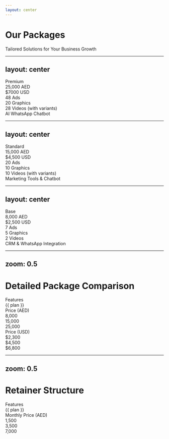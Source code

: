 ```yaml
---
layout: center
---
```


# Our Packages

<div 
  v-motion
  :initial="{ opacity: 0, y: 100 }"
  :enter="{ opacity: 1, y: 0 }"
  class="text-2xl text-zinc-400 mt-4"
>
  Tailored Solutions for Your Business Growth
</div>

---
layout: center
---

<div 
  v-motion
  :initial="{ filter: 'blur(12px)', opacity: 0, scale: 0.8 }"
  :enter="{ filter: 'blur(0px)', opacity: 1, scale: 1 }"
  class="flex flex-col items-center"
>
  <div class="text-red-600 text-6xl font-bold mb-4">Premium</div>
  <div class="text-4xl font-semibold mb-2">25,000 AED</div>
  <div class="text-2xl font-medium text-zinc-400 mb-8">$7000 USD</div>
  <div class="space-y-4 text-xl">
    <div class="flex items-center gap-2">
      <lucide-check class="text-red-500" /> 48 Ads
    </div>
    <div class="flex items-center gap-2">
      <lucide-check class="text-red-500" /> 20 Graphics
    </div>
    <div class="flex items-center gap-2">
      <lucide-check class="text-red-500" /> 28 Videos (with variants)
    </div>
    <div class="flex items-center gap-2">
      <lucide-check class="text-red-500" /> AI WhatsApp Chatbot
    </div>
  </div>
</div>

---
layout: center
---

<div 
  v-motion
  :initial="{ filter: 'blur(12px)', opacity: 0, scale: 0.8 }"
  :enter="{ filter: 'blur(0px)', opacity: 1, scale: 1 }"
  class="flex flex-col items-center"
>
  <div class="text-red-600 text-6xl font-bold mb-4">Standard</div>
  <div class="text-4xl font-semibold mb-2">15,000 AED</div>
  <div class="text-2xl font-medium text-zinc-400 mb-8">$4,500 USD</div>
  <div class="space-y-4 text-xl">
    <div class="flex items-center gap-2">
      <lucide-check class="text-red-500" /> 20 Ads
    </div>
    <div class="flex items-center gap-2">
      <lucide-check class="text-red-500" /> 10 Graphics
    </div>
    <div class="flex items-center gap-2">
      <lucide-check class="text-red-500" /> 10 Videos (with variants)
    </div>
    <div class="flex items-center gap-2">
      <lucide-check class="text-red-500" /> Marketing Tools & Chatbot
    </div>
  </div>
</div>

---
layout: center
---

<div 
  v-motion
  :initial="{ filter: 'blur(12px)', opacity: 0, scale: 0.8 }"
  :enter="{ filter: 'blur(0px)', opacity: 1, scale: 1 }"
  class="flex flex-col items-center"
>
  <div class="text-red-600 text-6xl font-bold mb-4">Base</div>
  <div class="text-4xl font-semibold mb-2">8,000 AED</div>
  <div class="text-2xl font-medium text-zinc-400 mb-8">$2,500 USD</div>
  <div class="space-y-4 text-xl">
    <div class="flex items-center gap-2">
      <lucide-check class="text-red-500" /> 7 Ads
    </div>
    <div class="flex items-center gap-2">
      <lucide-check class="text-red-500" /> 5 Graphics
    </div>
    <div class="flex items-center gap-2">
      <lucide-check class="text-red-500" /> 2 Videos
    </div>
    <div class="flex items-center gap-2">
      <lucide-check class="text-red-500" /> CRM & WhatsApp Integration
    </div>
  </div>
</div>

---
zoom: 0.5
---

<h1 class="text-center text-4xl font-bold bg-gradient-to-r from-red-600 to-red-500 bg-clip-text text-transparent">
    Detailed Package Comparison
</h1>

<div class="overflow-x-auto py-8">
  <div class="inline-block min-w-full bg-zinc-900/50 rounded-xl border border-zinc-800 backdrop-blur-sm">
    <div class="grid grid-cols-4">
      <!-- Headers -->
      <div class="p-4 font-semibold text-zinc-400">Features</div>
      <div v-for="plan in ['Base', 'Standard', 'Premium']" 
           class="p-4 font-bold text-xl text-red-600">
        {{ plan }}
      </div>
      <!-- Features -->
      <template v-for="feature in [
        { name: 'ADs', base: '7', standard: '20', premium: '48' },
        { name: 'Ad Campaign(s) Set-up', base: '✅', standard: '✅', premium: '✅' },
        { name: 'Graphics', base: '5', standard: '10', premium: '20' },
        { name: 'Videos', base: '2', standard: '5', premium: '7' },
        { name: 'Variants', base: '1', standard: '2', premium: '4' },
        { name: 'Total Videos (with Variants)', base: '2', standard: '10', premium: '28' },
        { name: 'CRM', base: '✅', standard: '✅', premium: '✅' },
        { name: 'WhatsApp Integration', base: '✅', standard: '✅', premium: '✅' },
        { name: 'Chatbot', base: '❌', standard: '✅', premium: '✅' },
        { name: 'Marketing Tools', base: '❌', standard: '✅', premium: '✅' },
        { name: 'AI WhatsApp Chatbot', base: '❌', standard: '❌', premium: '✅' }
      ]">
        <div class="p-4 border-t border-zinc-800 text-zinc-400">{{ feature.name }}</div>
        <div v-for="value in [feature.base, feature.standard, feature.premium]"
             class="p-4 border-t border-zinc-800 font-medium"
             :class="{'text-red-500': value === '✅', 'text-zinc-600': value === '❌'}">
          {{ value }}
        </div>
      </template>
      <!-- Pricing AED -->
      <div class="p-4 border-t border-zinc-800 font-semibold text-zinc-400">Price (AED)</div>
      <div class="p-4 border-t border-zinc-800 font-bold">8,000</div>
      <div class="p-4 border-t border-zinc-800 font-bold">15,000</div>
      <div class="p-4 border-t border-zinc-800 font-bold">25,000</div>
      <!-- Pricing USD -->
      <div class="p-4 border-t border-zinc-800 font-semibold text-zinc-400">Price (USD)</div>
      <div class="p-4 border-t border-zinc-800 font-bold">$2,300</div>
      <div class="p-4 border-t border-zinc-800 font-bold">$4,500</div>
      <div class="p-4 border-t border-zinc-800 font-bold">$6,800</div>
    </div>
  </div>
</div>

---
zoom: 0.5
---

<h1 class="text-center text-4xl font-bold bg-gradient-to-r from-red-600 to-red-500 bg-clip-text text-transparent">
    Retainer Structure
</h1>

<div class="overflow-x-auto py-8">
  <div class="inline-block min-w-full bg-zinc-900/50 rounded-xl border border-zinc-800 backdrop-blur-sm">
    <div class="grid grid-cols-4 ">
      <!-- Headers -->
      <div class="p-4 font-semibold text-zinc-400">Features</div>
      <div v-for="plan in ['Lite', 'Plus', 'Pro']" 
           class="p-4 font-bold text-xl text-red-600">
        {{ plan }}
      </div>
      <!-- Features -->
      <template v-for="feature in [
        { name: 'CRM Subscription', lite: '✅', plus: '✅', pro: '✅' },
        { name: 'Single Platform Ad Management', lite: '✅', plus: '✅', pro: '✅' },
        { name: 'Multi Platform Ad Management', lite: '❌', plus: '✅', pro: '✅' },
        { name: 'WhatsApp Marketing Management', lite: '❌', plus: '✅', pro: '✅' },
        { name: 'Monthly Graphics', lite: '1', plus: '4', pro: '8' },
        { name: 'Monthly Videos (Types)', lite: '0', plus: '0', pro: '4 in 1 Shoots' },
        { name: 'Ad Management Budget', lite: '0 - 5,000', plus: '5,000 - 15,000', pro: '15,000+' }
      ]">
        <div class="p-4 border-t border-zinc-800 text-zinc-400">{{ feature.name }}</div>
        <div v-for="value in [feature.lite, feature.plus, feature.pro]"
             class="p-4 border-t border-zinc-800 font-medium"
             :class="{'text-red-500': value === '✅', 'text-zinc-600': value === '❌'}">
          {{ value }}
        </div>
      </template>
      <!-- Monthly Price -->
      <div class="p-4 border-t border-zinc-800 font-semibold text-zinc-400">Monthly Price (AED)</div>
      <div class="p-4 border-t border-zinc-800 font-bold">1,500</div>
      <div class="p-4 border-t border-zinc-800 font-bold">3,500</div>
      <div class="p-4 border-t border-zinc-800 font-bold">7,000</div>
    </div>
  </div>
</div>
